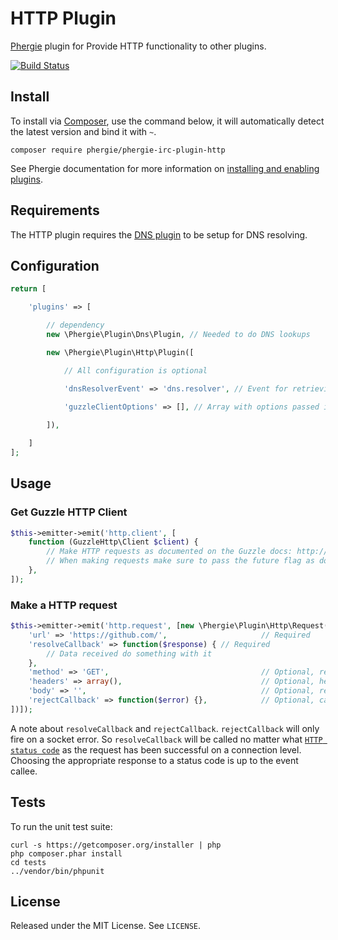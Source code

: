 # HTTP Plugin

[Phergie](http://github.com/phergie/phergie-irc-bot-react/) plugin for Provide HTTP functionality to other plugins.

[![Build Status](https://secure.travis-ci.org/phergie/plugin-http.png?branch=master)](http://travis-ci.org/phergie/plugin-http)

## Install

To install via [Composer](http://getcomposer.org/), use the command below, it will automatically detect the latest version and bind it with `~`.

```
composer require phergie/phergie-irc-plugin-http 
```

See Phergie documentation for more information on
[installing and enabling plugins](https://github.com/phergie/phergie-irc-bot-react/wiki/Usage#plugins).

## Requirements

The HTTP plugin requires the [DNS plugin](https://github.com/phergie/plugin-dns) to be setup for DNS resolving.

## Configuration

```php
return [

    'plugins' => [

        // dependency
        new \Phergie\Plugin\Dns\Plugin, // Needed to do DNS lookups

        new \Phergie\Plugin\Http\Plugin([

            // All configuration is optional

            'dnsResolverEvent' => 'dns.resolver', // Event for retrieving the DNS resolver, defaults to 'dns.resolver'
            
            'guzzleClientOptions' => [], // Array with options passed into the Guzzle Client constructor (don't set a handler in here it will be overwritten)

        ]),

    ]
];
```

## Usage

### Get Guzzle HTTP Client

```php
$this->emitter->emit('http.client', [
    function (GuzzleHttp\Client $client) {
        // Make HTTP requests as documented on the Guzzle docs: http://guzzle.readthedocs.org/en/latest/clients.html#asynchronous-requests
        // When making requests make sure to pass the future flag as documented: http://guzzle.readthedocs.org/en/latest/faq.html#can-guzzle-send-asynchronous-requests
    },
]);
```

### Make a HTTP request

```php
$this->emitter->emit('http.request', [new \Phergie\Plugin\Http\Request([
    'url' => 'https://github.com/',                     // Required
    'resolveCallback' => function($response) { // Required
        // Data received do something with it
    },
    'method' => 'GET',                                  // Optional, request method
    'headers' => array(),                               // Optional, headers for the request
    'body' => '',                                       // Optional, request body to write after the headers
    'rejectCallback' => function($error) {},            // Optional, callback that gets triggered on connection errors
])]);
```

A note about `resolveCallback` and `rejectCallback`. `rejectCallback` will only fire on a socket error. So `resolveCallback` will be called no matter what [`HTTP status code`](http://en.wikipedia.org/wiki/List_of_HTTP_status_codes) as the request has been successful on a connection level. Choosing the appropriate response to a status code is up to the event callee.

## Tests

To run the unit test suite:

```
curl -s https://getcomposer.org/installer | php
php composer.phar install
cd tests
../vendor/bin/phpunit
```

## License

Released under the MIT License. See `LICENSE`.
